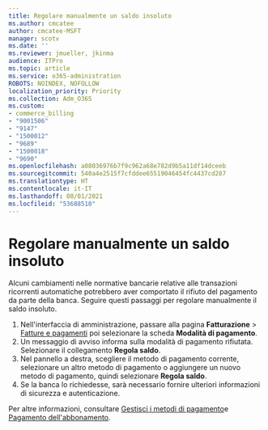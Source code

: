 ```yaml
---
title: Regolare manualmente un saldo insoluto
ms.author: cmcatee
author: cmcatee-MSFT
manager: scotv
ms.date: ''
ms.reviewer: jmueller, jkinma
audience: ITPro
ms.topic: article
ms.service: o365-administration
ROBOTS: NOINDEX, NOFOLLOW
localization_priority: Priority
ms.collection: Adm_O365
ms.custom:
- commerce_billing
- "9001506"
- "9147"
- "1500012"
- "9689"
- "1500018"
- "9690"
ms.openlocfilehash: a08036976b7f9c962a68e782d9b5a11df14dceeb
ms.sourcegitcommit: 540a4e2515f7cfddee65519046454fc4437cd287
ms.translationtype: HT
ms.contentlocale: it-IT
ms.lasthandoff: 08/01/2021
ms.locfileid: "53688510"
---
```

# <a name="manually-pay-an-outstanding-balance"></a>Regolare manualmente un saldo insoluto

Alcuni cambiamenti nelle normative bancarie relative alle transazioni ricorrenti automatiche potrebbero aver comportato il rifiuto del pagamento da parte della banca. Seguire questi passaggi per regolare manualmente il saldo insoluto.

1. Nell'interfaccia di amministrazione, passare alla pagina **Fatturazione** > [Fatture e pagamenti](https://go.microsoft.com/fwlink/p/?linkid=2018806) poi selezionare la scheda **Modalità di pagamento**.
2. Un messaggio di avviso informa sulla modalità di pagamento rifiutata. Selezionare il collegamento **Regola saldo**.
3. Nel pannello a destra, scegliere il metodo di pagamento corrente, selezionare un altro metodo di pagamento o aggiungere un nuovo metodo di pagamento, quindi selezionare **Regola saldo**.
4. Se la banca lo richiedesse, sarà necessario fornire ulteriori informazioni di sicurezza e autenticazione.

Per altre informazioni, consultare [Gestisci i metodi di pagamento](/microsoft-365/commerce/billing-and-payments/manage-payment-methods)e [Pagamento dell'abbonamento](/microsoft-365/commerce/billing-and-payments/pay-for-your-subscription).
